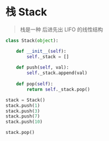 # 栈 Stack

> 栈是一种 后进先出 LIFO 的线性结构

```python
class Stack(object):

    def __init__(self):
        self._stack = []
    
    def push(self, val):
        self._stack.append(val)
    
    def pop(self):
        return self._stack.pop()

stack = Stack()
stack.push(1)
stack.push(3)
stack.push(7)
stack.push(10)

stack.pop()
```
